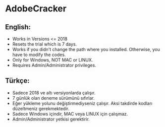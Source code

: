 # AdobeCracker
## English:

- Works in Versions &lt;= 2018
- Resets the trial which is 7 days.
- Works if you didn't change the path where you installed. Otherwise, you have to modify the codes.
- Only for Windows, NOT MAC or LINUX.
- Requires Admin/Administrator privileges.

## Türkçe:

- Sadece 2018 ve altı versiyonlarda çalışır.
- 7 günlük olan deneme sürümünü sıfırlar.
- Eğer yükleme yolunu değiştirmediyseniz çalışır. Aksi takdirde kodları düzeltmeniz gerekmektedir.
- Sadece Windows içindir, MAC veya LINUX için çalışmaz.
- Admin/Administrator yetkisi gerektirir.

